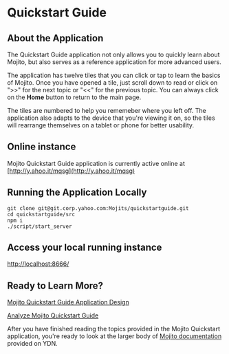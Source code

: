 # Quickstart Guide

## About the Application

The Quickstart Guide application not only allows you to quickly
learn about Mojito, but also serves as a reference application for
more advanced users.

The application has twelve tiles that you can click or tap
to learn the basics of Mojito. Once you have opened a tile, just
scroll down to read or click on ">>" for the next topic
or "<<" for the previous topic. You can always click on
the **Home** button to return to the main page.

The tiles are numbered to help you rememeber where you left off.
The application also adapts to the device that you're viewing it on,
so the tiles will rearrange themselves on a tablet or phone for
better usability. 

## Online instance
Mojito Quickstart Guide application is currently active online at [http://y.ahoo.it/mqsg](http://y.ahoo.it/mqsg)

## Running the Application Locally

    git clone git@git.corp.yahoo.com:Mojits/quickstartguide.git
    cd quickstartguide/src
    npm i
    ./script/start_server


## Access your local running instance

[http://localhost:8666/](http://localhost:8666/)

## Ready to Learn More?

[Mojito Quickstart Guide Application Design](https://github.com/yahoo/mojito/wiki/%5BMojito-Quickstart-Guide%5D-Application-Design)

[Analyze Mojito Quickstart Guide](https://github.com/yahoo/mojito/wiki/%5BMojito-Quickstart-Guide%5D-How-to-analyze-this-app%3F)

After you have finished reading the topics provided in the Mojito Quickstart application,
you're ready to look at the larger body of [Mojito documentation](http://developer.yahoo.com/cocktails/mojito/docs)
provided on YDN. 

